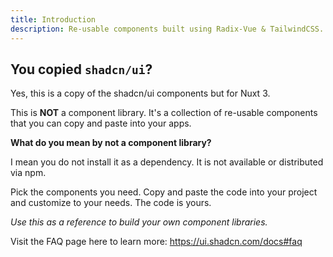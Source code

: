 ```yaml
---
title: Introduction
description: Re-usable components built using Radix-Vue & TailwindCSS. All inspired by shadcn/ui.
---
```


## You copied `shadcn/ui`?

Yes, this is a copy of the shadcn/ui components but for Nuxt 3.

This is **NOT** a component library. It's a collection of re-usable components that you can copy and paste into your apps.

**What do you mean by not a component library?**

I mean you do not install it as a dependency. It is not available or distributed via npm.

Pick the components you need. Copy and paste the code into your project and customize to your needs. The code is yours.

_Use this as a reference to build your own component libraries._

Visit the FAQ page here to learn more: https://ui.shadcn.com/docs#faq
